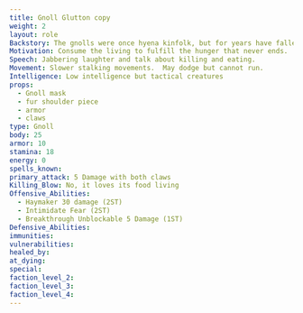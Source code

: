 ```yaml
---
title: Gnoll Glutton copy
weight: 2
layout: role
Backstory: The gnolls were once hyena kinfolk, but for years have fallen into madness and darkness.  The madness calls for the gnolls to consume any and all living creatures, sometimes even your own kind
Motivation: Consume the living to fulfill the hunger that never ends.
Speech: Jabbering laughter and talk about killing and eating.
Movement: Slower stalking movements.  May dodge but cannot run.
Intelligence: Low intelligence but tactical creatures
props:
  - Gnoll mask
  - fur shoulder piece
  - armor
  - claws
type: Gnoll
body: 25
armor: 10
stamina: 18
energy: 0
spells_known: 
primary_attack: 5 Damage with both claws
Killing_Blow: No, it loves its food living
Offensive_Abilities: 
  - Haymaker 30 damage (2ST)
  - Intimidate Fear (2ST)
  - Breakthrough Unblockable 5 Damage (1ST)
Defensive_Abilities: 
immunities:
vulnerabilities: 
healed_by: 
at_dying: 
special: 
faction_level_2:
faction_level_3: 
faction_level_4: 
---
```


